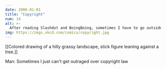 ```yaml
---
date: 2006-01-01
title: "Copyright"
num: 14
alt: >-
  After reading Slashdot and BoingBoing, sometimes I have to go outside.
img: https://imgs.xkcd.com/comics/copyright.jpg
---
```

[[Colored drawing of a hilly grassy landscape, stick figure leaning against a tree.]]

Man: Sometimes I just can't get outraged over copyright law

